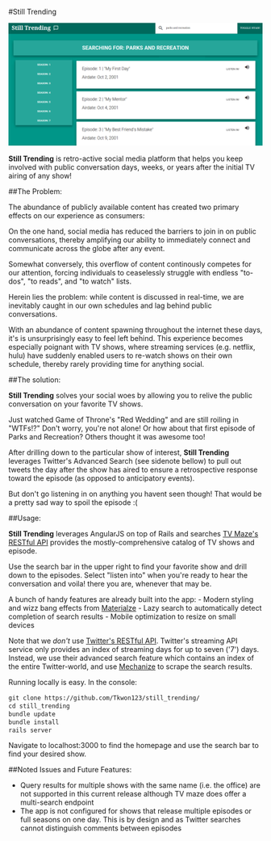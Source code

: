 #Still Trending

![](https://raw.githubusercontent.com/Tkwon123/still_trending/master/app/assets/images/sample_page.png)

**Still Trending** is retro-active social media platform that helps you keep involved with public conversation days, weeks, or years after the initial TV airing of any show!


##The Problem: 

The abundance of publicly available content has created two primary effects on our experience as consumers: 

On the one hand, social media has reduced the barriers to join in on public conversations, thereby amplifying our ability to immediately connect and communicate across the globe after any event.

Somewhat conversely, this overflow of content continously competes for our attention, forcing individuals to ceaselessly struggle with endless "to-dos", "to reads", and "to watch" lists.

Herein lies the problem: while content is discussed in real-time, we are inevitably caught in our own schedules and lag behind public conversations. 

With an abundance of content spawning throughout the internet these days, it's is unsurprisingly easy to feel left behind. This experience becomes especially poignant with TV shows, where streaming services (e.g. netflix, hulu) have suddenly enabled users to re-watch shows on their own schedule, thereby rarely providing time for anything social.

##The solution: 

**Still Trending** solves your social woes by allowing you to relive the public conversation on your favorite TV shows. 

Just watched Game of Throne's "Red Wedding" and are still roiling in "WTFs!?" Don't worry, you're not alone! Or how about that first episode of Parks and Recreation? Others thought it was awesome too! 

After drilling down to the particular show of interest, **Still Trending** leverages Twitter's Advanced Search (see sidenote bellow) to pull out tweets the day after the show has aired to ensure a retrospective response toward the episode (as opposed to anticipatory events). 

But don't go listening in on anything you havent seen though! That would be a pretty sad way to spoil the episode :(


##Usage: 

**Still Trending** leverages AngularJS on top of Rails and searches [TV Maze's RESTful API](http://www.tvmaze.com/api) provides the mostly-comprehensive catalog of TV shows and episode. 

Use the search bar in the upper right to find your favorite show and drill down to the episodes. Select "listen into" when you're ready to hear the conversation and voila! there you are, whenever that may be.

A bunch of handy features are already built into the app:
	- Modern styling and wizz bang effects from [Materialze](http://materializecss.com/)
	- Lazy search to automatically detect completion of search results
	- Mobile optimization to resize on small devices

Note that we *don't* use [Twitter's RESTful API](https://twitter.com/search-advanced?lang=en). Twitter's streaming API service only provides an index of streaming days for up to seven ('7') days. Instead, we use their advanced search feature which contains an index of the entire Twitter-world, and use [Mechanize](https://github.com/sparklemotion/mechanize) to scrape the search results. 

Running locally is easy. In the console:

```
git clone https://github.com/Tkwon123/still_trending/
cd still_trending
bundle update
bundle install
rails server
```

Navigate to localhost:3000 to find the homepage and use the search bar to find your desired show. 

##Noted Issues and Future Features:
- Query results for multiple shows with the same name (i.e. the office) are not supported in this current release although TV maze does offer a multi-search endpoint
- The app is not configured for shows that release multiple episodes or full seasons on one day. This is by design and as Twitter searches cannot distinguish comments between episodes 
